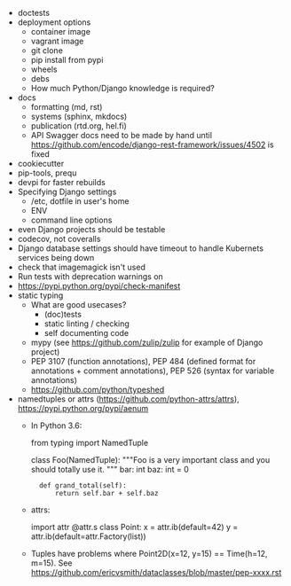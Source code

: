 * doctests
* deployment options
    * container image
    * vagrant image
    * git clone
    * pip install from pypi
    * wheels
    * debs
    * How much Python/Django knowledge is required?
* docs
    * formatting (md, rst)
    * systems (sphinx, mkdocs)
    * publication (rtd.org, hel.fi)
    * API Swagger docs need to be made by hand until
      https://github.com/encode/django-rest-framework/issues/4502 is fixed
* cookiecutter
* pip-tools, prequ
* devpi for faster rebuilds
* Specifying Django settings
    * /etc, dotfile in user's home
    * ENV
    * command line options
* even Django projects should be testable
* codecov, not coveralls
* Django database settings should have timeout to handle Kubernets services being down
* check that imagemagick isn't used
* Run tests with deprecation warnings on
* https://pypi.python.org/pypi/check-manifest
* static typing
    * What are good usecases?
        * (doc)tests
        * static linting / checking
        * self documenting code
    * mypy (see https://github.com/zulip/zulip for example of Django project)
    * PEP 3107 (function annotations),
      PEP 484 (defined format for annotations + comment annotations),
      PEP 526 (syntax for variable annotations)
    * https://github.com/python/typeshed
* namedtuples or attrs (https://github.com/python-attrs/attrs), https://pypi.python.org/pypi/aenum
    * In Python 3.6:

        from typing import NamedTuple

        class Foo(NamedTuple):
            """Foo is a very important class and
            you should totally use it.
            """
            bar: int
            baz: int = 0

            def grand_total(self):
                return self.bar + self.baz

    * attrs:

        import attr
        @attr.s
        class Point:
            x = attr.ib(default=42)
            y = attr.ib(default=attr.Factory(list))

    * Tuples have problems where Point2D(x=12, y=15) == Time(h=12, m=15).
      See https://github.com/ericvsmith/dataclasses/blob/master/pep-xxxx.rst
